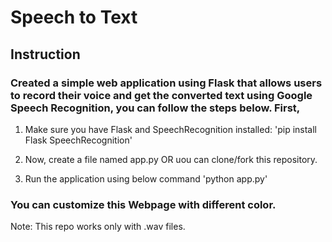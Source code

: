 # Speech to Text
## Instruction

### Created a simple web application using Flask that allows users to record their voice and get the converted text using Google Speech Recognition, you can follow the steps below. First, 
1. Make sure you have Flask and SpeechRecognition installed:
   'pip install Flask SpeechRecognition'

2. Now, create a file named app.py OR uou can clone/fork this repository.
3. Run the application using below command
   'python app.py'

### You can customize this Webpage with different color.

Note: This repo works only with .wav files.

